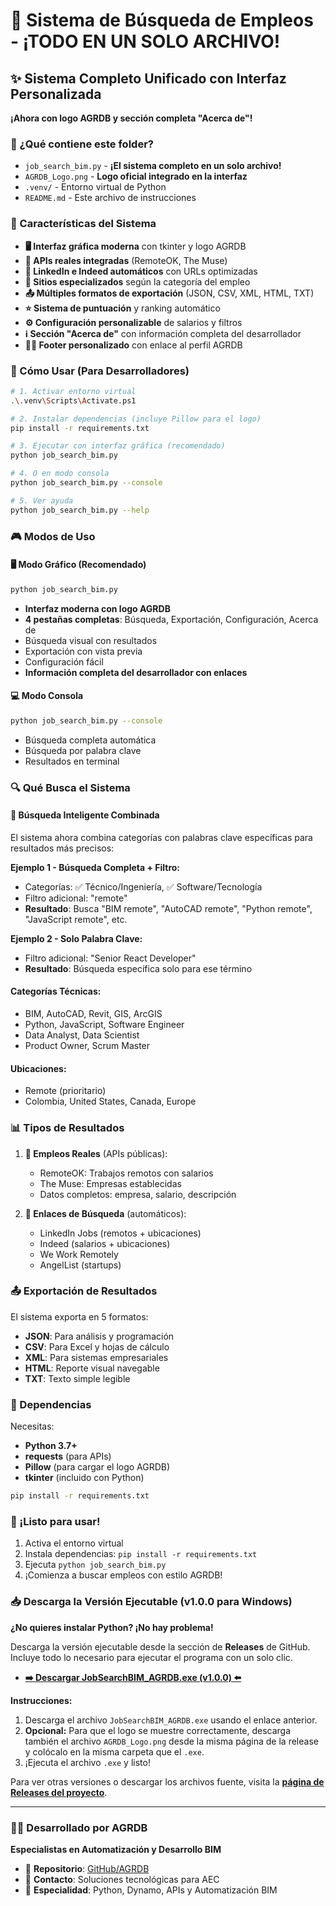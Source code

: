 # 🚀 Sistema de Búsqueda de Empleos - ¡TODO EN UN SOLO ARCHIVO!

## ✨ Sistema Completo Unificado con Interfaz Personalizada

**¡Ahora con logo AGRDB y sección completa "Acerca de"!** 

### 📁 ¿Qué contiene este folder?

- `job_search_bim.py` - **¡El sistema completo en un solo archivo!**
- `AGRDB_Logo.png` - **Logo oficial integrado en la interfaz**
- `.venv/` - Entorno virtual de Python
- `README.md` - Este archivo de instrucciones

### 🎯 Características del Sistema

- **🖥️ Interfaz gráfica moderna** con tkinter y logo AGRDB
- **📡 APIs reales integradas** (RemoteOK, The Muse) 
- **🔗 LinkedIn e Indeed automáticos** con URLs optimizadas
- **🏢 Sitios especializados** según la categoría del empleo
- **📤 Múltiples formatos de exportación** (JSON, CSV, XML, HTML, TXT)
- **⭐ Sistema de puntuación** y ranking automático
- **⚙️ Configuración personalizable** de salarios y filtros
- **ℹ️ Sección "Acerca de"** con información completa del desarrollador
- **👨‍💻 Footer personalizado** con enlace al perfil AGRDB

### 🚀 Cómo Usar (Para Desarrolladores)

```bash
# 1. Activar entorno virtual
.\.venv\Scripts\Activate.ps1

# 2. Instalar dependencias (incluye Pillow para el logo)
pip install -r requirements.txt

# 3. Ejecutar con interfaz gráfica (recomendado)
python job_search_bim.py

# 4. O en modo consola
python job_search_bim.py --console

# 5. Ver ayuda
python job_search_bim.py --help
```

### 🎮 Modos de Uso

#### 🖥️ **Modo Gráfico (Recomendado)**
```bash
python job_search_bim.py
```
- **Interfaz moderna con logo AGRDB**
- **4 pestañas completas**: Búsqueda, Exportación, Configuración, Acerca de
- Búsqueda visual con resultados
- Exportación con vista previa
- Configuración fácil
- **Información completa del desarrollador con enlaces**

#### 💻 **Modo Consola**
```bash
python job_search_bim.py --console
```
- Búsqueda completa automática
- Búsqueda por palabra clave
- Resultados en terminal

### 🔍 Qué Busca el Sistema

#### **🎯 Búsqueda Inteligente Combinada**
El sistema ahora combina categorías con palabras clave específicas para resultados más precisos:

**Ejemplo 1 - Búsqueda Completa + Filtro:**
- Categorías: ✅ Técnico/Ingeniería, ✅ Software/Tecnología  
- Filtro adicional: "remote"
- **Resultado**: Busca "BIM remote", "AutoCAD remote", "Python remote", "JavaScript remote", etc.

**Ejemplo 2 - Solo Palabra Clave:**
- Filtro adicional: "Senior React Developer"
- **Resultado**: Búsqueda específica solo para ese término

#### **Categorías Técnicas:**
- BIM, AutoCAD, Revit, GIS, ArcGIS
- Python, JavaScript, Software Engineer
- Data Analyst, Data Scientist
- Product Owner, Scrum Master

#### **Ubicaciones:**
- Remote (prioritario)
- Colombia, United States, Canada, Europe

### 📊 Tipos de Resultados

1. **🎯 Empleos Reales** (APIs públicas):
   - RemoteOK: Trabajos remotos con salarios
   - The Muse: Empresas establecidas
   - Datos completos: empresa, salario, descripción

2. **🔗 Enlaces de Búsqueda** (automáticos):
   - LinkedIn Jobs (remotos + ubicaciones)
   - Indeed (salarios + ubicaciones)
   - We Work Remotely
   - AngelList (startups)

### 📤 Exportación de Resultados

El sistema exporta en 5 formatos:
- **JSON**: Para análisis y programación
- **CSV**: Para Excel y hojas de cálculo
- **XML**: Para sistemas empresariales
- **HTML**: Reporte visual navegable
- **TXT**: Texto simple legible

### 🔧 Dependencias

Necesitas:
- **Python 3.7+** 
- **requests** (para APIs)
- **Pillow** (para cargar el logo AGRDB)
- **tkinter** (incluido con Python)

```bash
pip install -r requirements.txt
```



### 🎉 ¡Listo para usar!

1. Activa el entorno virtual
2. Instala dependencias: `pip install -r requirements.txt`
3. Ejecuta `python job_search_bim.py`
4. ¡Comienza a buscar empleos con estilo AGRDB!

### 📥 Descarga la Versión Ejecutable (v1.0.0 para Windows)

**¿No quieres instalar Python? ¡No hay problema!**

Descarga la versión ejecutable desde la sección de **Releases** de GitHub. Incluye todo lo necesario para ejecutar el programa con un solo clic.

- **[➡️ Descargar JobSearchBIM_AGRDB.exe (v1.0.0) ⬅️](https://github.com/AGRDIGITALBUSSINES/Job_Search/releases/download/v1.0.0/JobSearchBIM_AGRDB.exe)**

**Instrucciones:**
1.  Descarga el archivo `JobSearchBIM_AGRDB.exe` usando el enlace anterior.
2.  **Opcional:** Para que el logo se muestre correctamente, descarga también el archivo `AGRDB_Logo.png` desde la misma página de la release y colócalo en la misma carpeta que el `.exe`.
3.  ¡Ejecuta el archivo `.exe` y listo!

Para ver otras versiones o descargar los archivos fuente, visita la [**página de Releases del proyecto**](https://github.com/AGRDIGITALBUSSINES/Job_Search/releases).

---

### 👨‍💻 Desarrollado por AGRDB
**Especialistas en Automatización y Desarrollo BIM**
- 🔗 **Repositorio**: [GitHub/AGRDB](https://github.com/AGRDIGITALBUSSINES)
- 📧 **Contacto**: Soluciones tecnológicas para AEC
- 🎯 **Especialidad**: Python, Dynamo, APIs y Automatización BIM